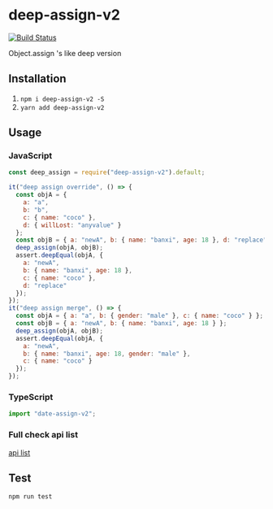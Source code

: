 # deep-assign-v2

[![Build Status](https://travis-ci.org/banxi1988/deep-assign-v2.svg?branch=master)](https://travis-ci.org/banxi1988/deep-assign-v2)

Object.assign 's like deep version

## Installation

1.  `npm i deep-assign-v2 -S`
2.  `yarn add deep-assign-v2`

## Usage

### JavaScript

```js
const deep_assign = require("deep-assign-v2").default;

it("deep assign override", () => {
  const objA = {
    a: "a",
    b: "b",
    c: { name: "coco" },
    d: { willLost: "anyvalue" }
  };
  const objB = { a: "newA", b: { name: "banxi", age: 18 }, d: "replace" };
  deep_assign(objA, objB);
  assert.deepEqual(objA, {
    a: "newA",
    b: { name: "banxi", age: 18 },
    c: { name: "coco" },
    d: "replace"
  });
});
it("deep assign merge", () => {
  const objA = { a: "a", b: { gender: "male" }, c: { name: "coco" } };
  const objB = { a: "newA", b: { name: "banxi", age: 18 } };
  deep_assign(objA, objB);
  assert.deepEqual(objA, {
    a: "newA",
    b: { name: "banxi", age: 18, gender: "male" },
    c: { name: "coco" }
  });
});
```

### TypeScript

```ts
import "date-assign-v2";
```

### Full check api list

[api list](https://github.com/banxi1988/deep-assign-v2/blob/master/dist/index.d.ts)

## Test

`npm run test`
